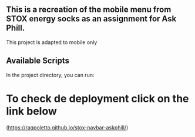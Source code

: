 ## This is a recreation of the mobile menu from STOX energy socks as an assignment for Ask Phill.

This project is adapted to mobile only

## Available Scripts

In the project directory, you can run:

# To check de deployment click on the link below

(https://raqpoletto.github.io/stox-navbar-askphill/)
